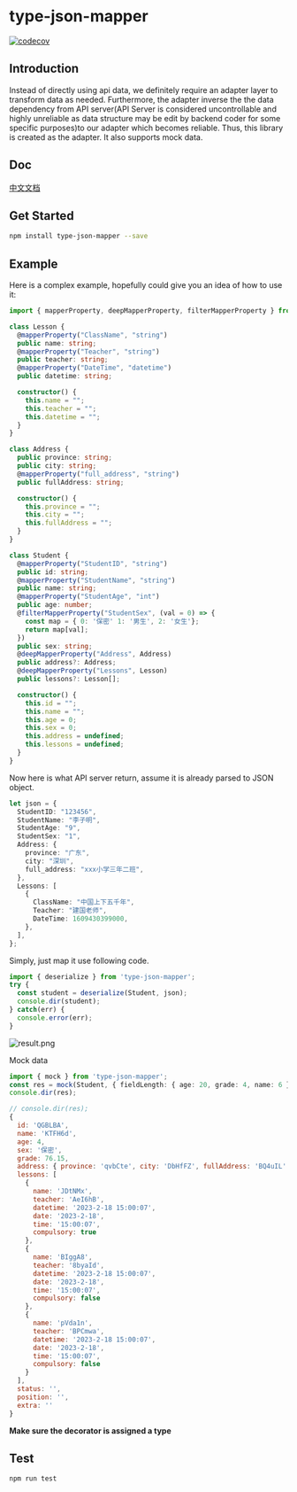 # type-json-mapper

[![codecov](https://codecov.io/gh/LuciferHuang/type-json-mapper/branch/master/graph/badge.svg)](https://codecov.io/gh/LuciferHuang/type-json-mapper)

## Introduction

Instead of directly using api data, we definitely require an adapter layer to transform data as needed. Furthermore, the adapter inverse the the data dependency from API server(API Server is considered uncontrollable and highly unreliable as data structure may be edit by backend coder for some specific purposes)to our adapter which becomes reliable. Thus, this library is created as the adapter. It also supports mock data.

## Doc

[中文文档](https://mp.weixin.qq.com/s/YVOYZHTDbAfwcGaUUMld0Q)

## Get Started

```bash
npm install type-json-mapper --save
```

## Example

Here is a complex example, hopefully could give you an idea of how to use it:

```typescript
import { mapperProperty, deepMapperProperty, filterMapperProperty } from "type-json-mapper";

class Lesson {
  @mapperProperty("ClassName", "string")
  public name: string;
  @mapperProperty("Teacher", "string")
  public teacher: string;
  @mapperProperty("DateTime", "datetime")
  public datetime: string;

  constructor() {
    this.name = "";
    this.teacher = "";
    this.datetime = "";
  }
}

class Address {
  public province: string;
  public city: string;
  @mapperProperty("full_address", "string")
  public fullAddress: string;

  constructor() {
    this.province = "";
    this.city = "";
    this.fullAddress = "";
  }
}

class Student {
  @mapperProperty("StudentID", "string")
  public id: string;
  @mapperProperty("StudentName", "string")
  public name: string;
  @mapperProperty("StudentAge", "int")
  public age: number;
  @filterMapperProperty("StudentSex", (val = 0) => {
    const map = { 0: '保密' 1: '男生', 2: '女生'};
    return map[val];
  })
  public sex: string;
  @deepMapperProperty("Address", Address)
  public address?: Address;
  @deepMapperProperty("Lessons", Lesson)
  public lessons?: Lesson[];

  constructor() {
    this.id = "";
    this.name = "";
    this.age = 0;
    this.sex = 0;
    this.address = undefined;
    this.lessons = undefined;
  }
}
```

Now here is what API server return, assume it is already parsed to JSON object.

```typescript
let json = {
  StudentID: "123456",
  StudentName: "李子明",
  StudentAge: "9",
  StudentSex: "1",
  Address: {
    province: "广东",
    city: "深圳",
    full_address: "xxx小学三年二班",
  },
  Lessons: [
    {
      ClassName: "中国上下五千年",
      Teacher: "建国老师",
      DateTime: 1609430399000,
    },
  ],
};
```

Simply, just map it use following code. 

```typescript
import { deserialize } from 'type-json-mapper';
try {
  const student = deserialize(Student, json);
  console.dir(student);
} catch(err) {
  console.error(err);
}
```

![result.png](https://i.loli.net/2021/04/09/kPJW6Nn5gduBZXq.png)

Mock data

```typescript
import { mock } from 'type-json-mapper';
const res = mock(Student, { fieldLength: { age: 20, grade: 4, name: 6 }, arrayFields: ['lessons'] });
console.dir(res);
```

```js
// console.dir(res);
{
  id: 'QGBLBA',
  name: 'KTFH6d',
  age: 4,
  sex: '保密',
  grade: 76.15,
  address: { province: 'qvbCte', city: 'DbHfFZ', fullAddress: 'BQ4uIL' },
  lessons: [
    {
      name: 'JDtNMx',
      teacher: 'AeI6hB',
      datetime: '2023-2-18 15:00:07',
      date: '2023-2-18',
      time: '15:00:07',
      compulsory: true
    },
    {
      name: 'BIggA8',
      teacher: '8byaId',
      datetime: '2023-2-18 15:00:07',
      date: '2023-2-18',
      time: '15:00:07',
      compulsory: false
    },
    {
      name: 'pVda1n',
      teacher: 'BPCmwa',
      datetime: '2023-2-18 15:00:07',
      date: '2023-2-18',
      time: '15:00:07',
      compulsory: false
    }
  ],
  status: '',
  position: '',
  extra: ''
}
```

**Make sure the decorator is assigned a type**

## Test

```bash
npm run test
```
